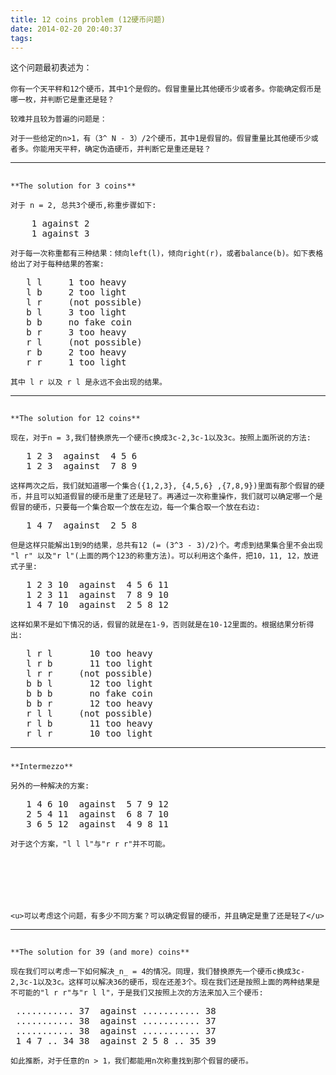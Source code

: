 ```yaml
---
title: 12 coins problem (12硬币问题)
date: 2014-02-20 20:40:37
tags:
---
```


<span style="font-size: 13px; line-height: 1.6em;">这个问题最初表述为：</span>

	你有一个天平秤和12个硬币，其中1个是假的。假冒重量比其他硬币少或者多。你能确定假币是哪一枚，并判断它是重还是轻？

	较难并且较为普遍的问题是：

	对于一些给定的n>1，有（3^ N - 3）/2个硬币，其中1是假冒的。假冒重量比其他硬币少或者多。你能用天平秤，确定伪造硬币，并判断它是重还是轻？

* * *

## 
	**The solution for 3 coins**

	对于 n = 2, 总共3个硬币,称重步骤如下:

<pre class="brush:other">
    1 against 2
    1 against 3</pre>

	对于每一次称重都有三种结果：倾向left(l)，倾向right(r)，或者balance(b)。如下表格给出了对于每种结果的答案:

<pre class="brush:other">
   l l     1 too heavy
   l b     2 too light
   l r     (not possible)
   b l     3 too light
   b b     no fake coin
   b r     3 too heavy
   r l     (not possible)
   r b     2 too heavy
   r r     1 too light</pre>

	 

	其中 l r 以及 r l 是永远不会出现的结果。

* * *

## 
	**The solution for 12 coins**

	现在，对于n = 3,我们替换原先一个硬币c换成3c-2,3c-1以及3c。按照上面所说的方法:

<pre class="brush:other">
   1 2 3  against  4 5 6
   1 2 3  against  7 8 9</pre>

	这样两次之后，我们就知道哪一个集合({1,2,3}, {4,5,6} ,{7,8,9})里面有那个假冒的硬币，并且可以知道假冒的硬币是重了还是轻了。再通过一次称重操作，我们就可以确定哪一个是假冒的硬币，只要每一个集合取一个放在左边，每一个集合取一个放在右边:

<pre class="brush:other">
   1 4 7  against  2 5 8</pre>

	但是这样只能解出1到9的结果，总共有12 (= (3^3 - 3)/2)个。考虑到结果集合里不会出现 "l r" 以及"r l"(上面的两个123的称重方法)。可以利用这个条件，把10，11, 12，放进式子里:

<pre class="brush:other">
   1 2 3 10  against  4 5 6 11
   1 2 3 11  against  7 8 9 10
   1 4 7 10  against  2 5 8 12</pre>

	这样如果不是如下情况的话，假冒的就是在1-9，否则就是在10-12里面的。根据结果分析得出:

<pre class="brush:other">
   l r l       10 too heavy
   l r b       11 too light
   l r r     (not possible)
   b b l       12 too light
   b b b       no fake coin
   b b r       12 too heavy
   r l l     (not possible)
   r l b       11 too heavy
   r l r       10 too light</pre>

* * *

### 
	**Intermezzo**

	另外的一种解决的方案:

<pre class="brush:other">
   1 4 6 10  against  5 7 9 12
   2 5 4 11  against  6 8 7 10
   3 6 5 12  against  4 9 8 11</pre>

	对于这个方案，"l l l"与"r r r"并不可能。

	 

	 

	 

	<u>可以考虑这个问题，有多少不同方案？可以确定假冒的硬币，并且确定是重了还是轻了</u>

	 

	 

	 

* * *

## 
	**The solution for 39 (and more) coins**

	现在我们可以考虑一下如何解决_n_ = 4的情况。同理，我们替换原先一个硬币c换成3c-2,3c-1以及3c。这样可以解决36的硬币，现在还差3个。现在我们还是按照上面的两种结果是不可能的"l r r"与"r l l"，于是我们又按照上次的方法来加入三个硬币:

<pre class="brush:other">
 ........... 37  against ........... 38
 ........... 38  against ........... 37
 ........... 38  against ........... 37
 1 4 7 .. 34 38  against 2 5 8 .. 35 39</pre>

	如此推断，对于任意的n > 1，我们都能用n次称重找到那个假冒的硬币。

	 

	 